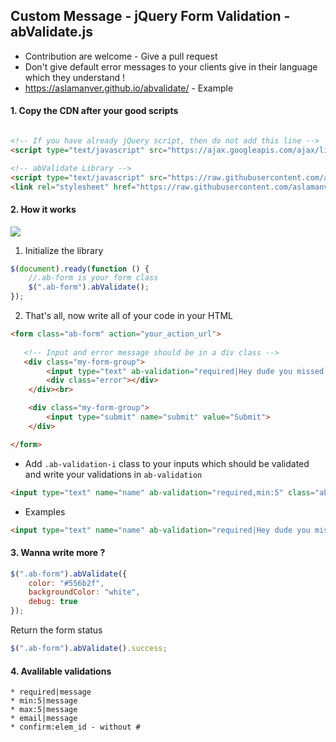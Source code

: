 ## Custom Message - jQuery Form Validation - abValidate.js

 * Contribution are welcome - Give a pull request <br>
 * Don't give default error messages to your clients give in their language which they understand !
 * https://aslamanver.github.io/abvalidate/ - Example

#### 1. Copy the CDN after your good scripts 

```html

<!-- If you have already jQuery script, then do not add this line -->
<script type="text/javascript" src="https://ajax.googleapis.com/ajax/libs/jquery/3.3.1/jquery.min.js"></script>

<!-- abValidate Library -->
<script type="text/javascript" src="https://raw.githubusercontent.com/aslamanver/abvalidate/master/abValidate.min.js"></script>
<link rel="stylesheet" href="https://raw.githubusercontent.com/aslamanver/abvalidate/master/abValidate.css">
```

#### 2. How it works

<img src="https://i.imgur.com/5RcwLkd.png">

1. Initialize the library

```javascript
$(document).ready(function () {
    //.ab-form is your form class
    $(".ab-form").abValidate();
});
```

2. That's all, now write all of your code in your HTML

```html
<form class="ab-form" action="your_action_url">
   
   <!-- Input and error message should be in a div class -->
   <div class="my-form-group">
        <input type="text" ab-validation="required|Hey dude you missed that,min:5| No no you want to type more" name="name" class="ab-validation-i" />
        <div class="error"></div>
    </div><br>

    <div class="my-form-group">
        <input type="submit" name="submit" value="Submit">
    </div>

</form>
```

* Add ```.ab-validation-i``` class to your inputs which should be validated and write your validations in ```ab-validation```

```html
<input type="text" name="name" ab-validation="required,min:5" class="ab-validation-i" />
```

* Examples

```html
<input type="text" name="name" ab-validation="required|Hey dude you missed that,min:5| No no you want to type more" class="ab-validation-i" />
```

#### 3. Wanna write more ?

```javascript
$(".ab-form").abValidate({
    color: "#556b2f",
    backgroundColor: "white",
    debug: true
});
```

Return the form status
```javascript
$(".ab-form").abValidate().success;
```

#### 4. Avalilable validations

```
* required|message
* min:5|message
* max:5|message
* email|message
* confirm:elem_id - without #
```
